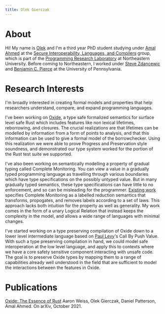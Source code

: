 ```yaml
---
title: Olek Gierczak
---
```


# About

Hi! My name is [Olek](mailto:gierczak.o@northeastern.edu) and I'm a third year PhD student studying under [Amal Ahmed](https://www.ccs.neu.edu/home/amal/) at the [Secure Interoperability, Languages, and Compilers](https://silc.ccs.neu.edu/) group, which is part of the [Programming Research Laboratory](https://prl.ccs.neu.edu/) at Northeastern University. Before coming to Northeastern, I worked under [Steve Zdancewic](https://www.cis.upenn.edu/~stevez/) and [Benjamin C. Pierce](https://www.cis.upenn.edu/~bcpierce/) at the University of Pennsylvania.

# Research Interests

I'm broadly interested in creating formal models and properties that help researchers understand, compare, and expand programming languages.

I've been working on [Oxide](https://arxiv.org/abs/1903.00982), a type safe formalized semantics for surface level safe Rust which includes features like non lexical lifetimes, reborrowing, and closures. The crucial realizations are that lifetimes can be modelled by information from a form of points to analysis, and that this information can be used to give a formal model of the borrowchecker. Using this realization we were able to prove Progress and Preservation style soundness, and demonstrated our type system worked for the portion of the Rust test suite we supported. 

I've also been working on semantically modelling a property of gradual typing called Complete Monitoring. You can view a value in a gradually typed programming language as travelling through various boundaries which have type specifications on the possibly untyped value. But in many gradually typed semantics, these type specifications can have little to no enforcement, and so can be misleading for the programmer. [Existing work](https://cs.brown.edu/people/bgreenma/publications/apples-to-apples/gfd-oopsla-2019.pdf) specifies Complete Monitoring as a labelled reduction semantics that transforms, propogates, and removes labels according to a set of laws. This approach lacks both intuition for the property as well as generality. My work comes in the form of a unary Logical Relation that instead keeps the complexity in the model, and allows a wide range of languages with minimal changes. 

I've started working on a type preserving compilation of Oxide down to a lower level intermediate language based on [Paul Levy](https://www.cs.bham.ac.uk/~pbl/)'s Call By Push Value. With such a type preserving compilation in hand, we could model safe interoperation at the low level language, and apply this to contexts where we have a core safety sensitive component interacting with unsafe code. The goal is to preserve Oxide types by mapping them to a range of capabilities already well understood in the field that are sufficient to model the interactions between the features in Oxide. 

# Publications

[Oxide: The Essence of Rust](https://arxiv.org/abs/1903.00982)
Aaron Weiss, Olek Gierczak, Daniel Patterson, Amal Ahmed.
On arXiv, October 2021.
